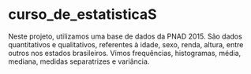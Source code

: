 # curso_de_estatisticaS

Neste projeto, utilizamos uma base de dados da PNAD 2015. São dados quantitativos e qualitativos, referentes à idade, sexo, renda, altura, entre outros nos estados brasileiros. Vimos frequências, histogramas, média, mediana, medidas separatrizes e variância.
